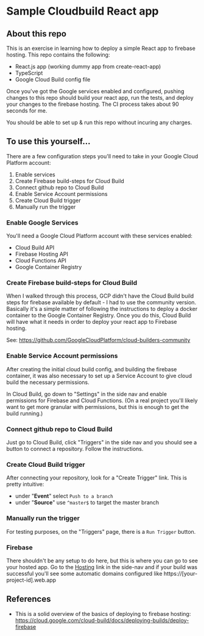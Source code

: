 # Sample Cloudbuild React app

## About this repo
This is an exercise in learning how to deploy a simple React app to firebase hosting. This repo contains the following:

- React.js app (working dummy app from create-react-app)
- TypeScript
- Google Cloud Build config file

Once you've got the Google services enabled and configured, pushing changes to this repo should build your react app, run the tests, and deploy your changes to the firebase hosting.  The CI process takes about 90 seconds for me.

You should be able to set up & run this repo without incuring any charges.

## To use this yourself...
There are a few configuration steps you'll need to take in your Google Cloud Platform account:

1. Enable services
1. Create Firebase build-steps for Cloud Build
1. Connect github repo to Cloud Build
1. Enable Service Account permissions
1. Create Cloud Build trigger
1. Manually run the trigger

### Enable Google Services
You'll need a Google Cloud Platform account with these services enabled:

- Cloud Build API
- Firebase Hosting API
- Cloud Functions API
- Google Container Registry

### Create Firebase build-steps for Cloud Build
When I walked through this process, GCP didn't have the Cloud Build build steps for firebase available by default - I had to use the community version. Basically it's a simple matter of following the instructions to deploy a docker container to the Google Container Registry. Once you do this, Cloud Build will have what it needs in order to deploy your react app to Firebase hosting.

See: https://github.com/GoogleCloudPlatform/cloud-builders-community

### Enable Service Account permissions
After creating the initial cloud build config, and building the firebase container, it was also necessary to set up a Service Account to give cloud build the necessary permissions.

In Cloud Build, go down to "Settings" in the side nav and enable permissions for Firebase and Cloud Functions. (On a real project you'll likely want to get more granular with permissions, but this is enough to get the build running.)

### Connect github repo to Cloud Build
Just go to Cloud Build, click "Triggers" in the side nav and you should see a button to connect a repository. Follow the instructions.

### Create Cloud Build trigger
After connecting your repository, look for a "Create Trigger" link.  This is pretty intuitive:
- under "**Event**" select `Push to a branch`
- under "**Source**" use `^master$` to target the master branch

### Manually run the trigger
For testing purposes, on the "Triggers" page, there is a `Run Trigger` button.

### Firebase
There shouldn't be any setup to do here, but this is where you can go to see your hosted app.  Go to the [Hosting](https://console.firebase.google.com/u/0/project/) link in the side-nav and if your build was successful you'll see some automatic domains configured like https://[your-project-id].web.app

## References

* This is a solid overview of the basics of deploying to firebase hosting: https://cloud.google.com/cloud-build/docs/deploying-builds/deploy-firebase